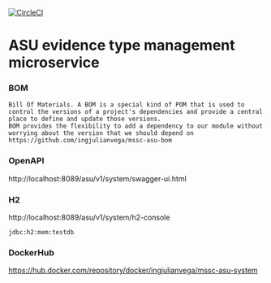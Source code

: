 [![CircleCI](https://circleci.com/gh/ingjulianvega/mssc-asu-system.svg?style=svg)](https://circleci.com/gh/ingjulianvega/mssc-asu-system)

# ASU evidence type management microservice

### BOM

```
Bill Of Materials. A BOM is a special kind of POM that is used to control the versions of a project's dependencies and provide a central place to define and update those versions. 
BOM provides the flexibility to add a dependency to our module without worrying about the version that we should depend on
https://github.com/ingjulianvega/mssc-asu-bom
```

### OpenAPI

http://localhost:8089/asu/v1/system/swagger-ui.html

### H2

http://localhost:8089/asu/v1/system/h2-console

```
jdbc:h2:mem:testdb
```

### DockerHub

https://hub.docker.com/repository/docker/ingjulianvega/mssc-asu-system
